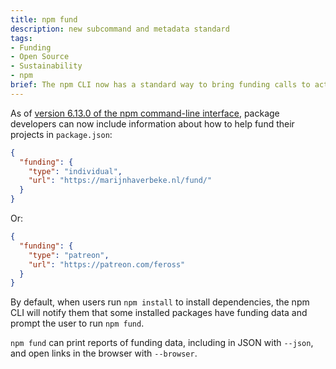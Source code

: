 ```yaml
---
title: npm fund
description: new subcommand and metadata standard
tags:
- Funding
- Open Source
- Sustainability
- npm
brief: The npm CLI now has a standard way to bring funding calls to action to the attention of users.
---
```


As of [version 6.13.0 of the npm command-line interface](https://github.com/npm/cli/releases/tag/v6.13.0), package developers can now include information about how to help fund their projects in `package.json`:


```json
{
  "funding": {
    "type": "individual",
    "url": "https://marijnhaverbeke.nl/fund/"
  }
}
```

Or:

```json
{
  "funding": {
    "type": "patreon",
    "url": "https://patreon.com/feross"
  }
}
```

By default, when users run `npm install` to install dependencies, the npm CLI will notify them that some installed packages have funding data and prompt the user to run `npm fund`.

`npm fund` can print reports of funding data, including in JSON with `--json`, and open links in the browser with `--browser`.

